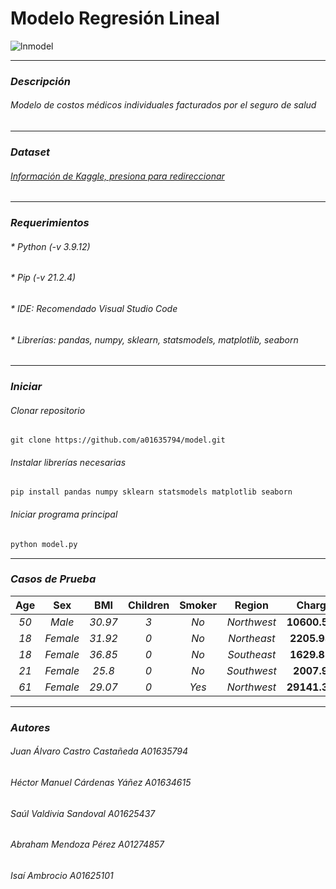 # Modelo Regresión Lineal
![lnmodel](https://i.imgur.com/vzEFv0G.png)
***
### _Descripción_
###### Modelo de costos médicos individuales facturados por el seguro de salud
---
### _Dataset_
###### [Información de Kaggle, presiona para redireccionar](https://www.kaggle.com/datasets/mirichoi0218/insurance?resource=download)
---
### _Requerimientos_
###### * Python (-v 3.9.12)
###### * Pip (-v 21.2.4)
###### * IDE: Recomendado Visual Studio Code
###### * Librerías: pandas, numpy, sklearn, statsmodels, matplotlib, seaborn
---
### _Iniciar_
###### Clonar repositorio
```Git
git clone https://github.com/a01635794/model.git
```
###### Instalar librerías necesarias
```Pip
pip install pandas numpy sklearn statsmodels matplotlib seaborn
```
###### Iniciar programa principal
```Python
python model.py 
```
---
### _Casos de Prueba_
| Age | Sex | BMI | Children | Smoker | Region | Charges |
|:---:|:---:|:---:|:--------:|:------:|:------:|:-------:|
| *50* | *Male*   | *30.97* | *3* | *No*  | *Northwest* | **10600.5483** |
| *18* | *Female* | *31.92* | *0* | *No*  | *Northeast* | **2205.9808**  |
| *18* | *Female* | *36.85* | *0* | *No*  | *Southeast* | **1629.8335**  |
| *21* | *Female* | *25.8*  | *0* | *No*  | *Southwest* | **2007.945**   |
| *61* | *Female* | *29.07* | *0* | *Yes* | *Northwest* | **29141.3603** |
---
### _Autores_
###### Juan Álvaro Castro Castañeda A01635794
###### Héctor Manuel Cárdenas Yáñez A01634615
###### Saúl Valdivia Sandoval A01625437
###### Abraham Mendoza Pérez A01274857
###### Isaí Ambrocio A01625101